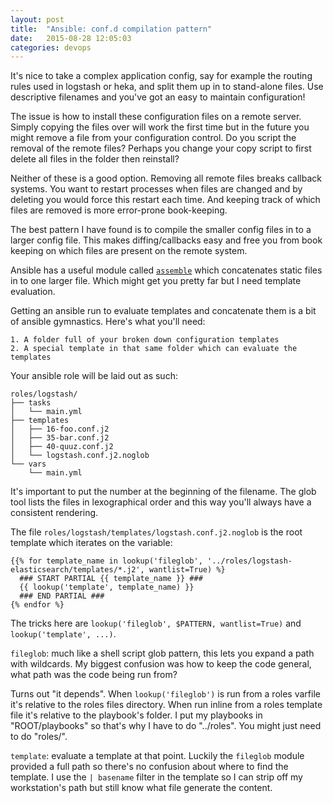 ```yaml
---
layout: post
title:  "Ansible: conf.d compilation pattern"
date:   2015-08-28 12:05:03
categories: devops
---
```


It's nice to take a complex application config, say for example the routing rules used in logstash or heka, and split them up in to stand-alone files. Use descriptive filenames and you've got an easy to maintain configuration!

The issue is how to install these configuration files on a remote server. Simply copying the files over will work the first time but in the future you might remove a file from your configuration control. Do you script the removal of the remote files? Perhaps you change your copy script to first delete all files in the folder then reinstall?

Neither of these is a good option. Removing all remote files breaks callback systems. You want to restart processes when files are changed and by deleting you would force this restart each time. And keeping track of which files are removed is more error-prone book-keeping.

The best pattern I have found is to compile the smaller config files in to a larger config file. This makes diffing/callbacks easy and free you from book keeping on which files are present on the remote system.

Ansible has a useful module called [`assemble`](http://docs.ansible.com/ansible/assemble_module.html) which concatenates static files in to one larger file. Which might get you pretty far but I need template evaluation.

Getting an ansible run to evaluate templates and concatenate them is a bit of ansible gymnastics. Here's what you'll need:

    1. A folder full of your broken down configuration templates
    2. A special template in that same folder which can evaluate the templates

Your ansible role will be laid out as such:


    roles/logstash/
    ├── tasks
    │   └── main.yml
    ├── templates
    │   ├── 16-foo.conf.j2
    │   ├── 35-bar.conf.j2
    │   ├── 40-quuz.conf.j2
    │   └── logstash.conf.j2.noglob
    └── vars
        └── main.yml


It's important to put the number at the beginning of the filename. The glob tool lists the files in lexographical order and this way you'll always have a consistent rendering.

The file `roles/logstash/templates/logstash.conf.j2.noglob` is the root template which iterates on the variable:

    {{% for template_name in lookup('fileglob', '../roles/logstash-elasticsearch/templates/*.j2', wantlist=True) %}
      ### START PARTIAL {{ template_name }} ###
      {{ lookup('template', template_name) }}
      ### END PARTIAL ###
    {% endfor %}

The tricks here are `lookup('fileglob', $PATTERN, wantlist=True)` and `lookup('template', ...)`.

`fileglob`: much like a shell script glob pattern, this lets you expand a path with wildcards. My biggest confusion was how to keep the code general, what path was the code being run from?

Turns out "it depends". When `lookup('fileglob')` is run from a roles varfile it's relative to the roles files directory. When run inline from a roles template file it's relative to the playbook's folder. I put my playbooks in "ROOT/playbooks" so that's why I have to do "../roles". You might just need to do "roles/".

`template`: evaluate a template at that point. Luckily the `fileglob` module provided a full path so there's no confusion about where to find the template. I use the `| basename` filter in the template so I can strip off my workstation's path but still know what file generate the content.
